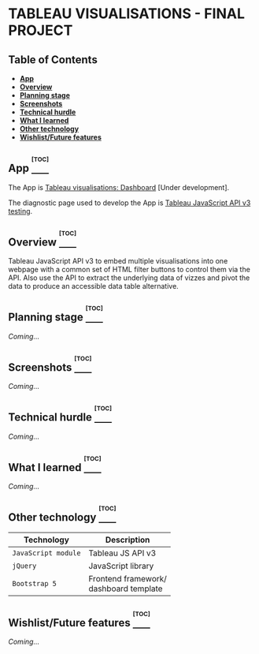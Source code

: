 # TABLEAU VISUALISATIONS - FINAL PROJECT

## Table of Contents

- **[App](#app-toc)**
- **[Overview](#overview-toc)**
- **[Planning stage](#planning-stage-toc)**
- **[Screenshots](#screenshots-toc)**
- **[Technical hurdle](#technical-hurdle-toc)**
- **[What I learned](#something-learned-toc)**
- **[Other technology](#other-technology-toc)**
- **[Wishlist/Future features](#wishlist-toc)**
  

## App [<sup><sup><sup>[TOC]</sup></sup></sup>](#table-of-contents)

The App is [Tableau visualisations: Dashboard](https://infoshape.github.io/jsd-final-project/) [Under development].

The diagnostic page used to develop the App is [Tableau JavaScript API v3 testing](https://infoshape.github.io/jsd-final-project/diags.html).

## Overview [<sup><sup><sup>[TOC]</sup></sup></sup>](#table-of-contents)

Tableau JavaScript API v3 to embed multiple visualisations into one webpage with a common set of HTML filter buttons to control them via the API.  Also use the API to extract the underlying data of vizzes and pivot the data to produce an accessible data table alternative. 

## Planning stage [<sup><sup><sup>[TOC]</sup></sup></sup>](#table-of-contents)

*Coming...*

## Screenshots [<sup><sup><sup>[TOC]</sup></sup></sup>](#table-of-contents)

*Coming...*

## Technical hurdle [<sup><sup><sup>[TOC]</sup></sup></sup>](#table-of-contents)

*Coming...*

## What I learned [<sup><sup><sup>[TOC]</sup></sup></sup>](#table-of-contents)

*Coming...*

## Other technology [<sup><sup><sup>[TOC]</sup></sup></sup>](#table-of-contents)

| Technology                    | Description                                              |
| -------------------------- | -------------------------------------------------------- |
| `JavaScript module`                      | Tableau JS API v3                           |
| `jQuery`        | JavaScript library                                           |
| `Bootstrap 5`                       | Frontend framework/ <br />dashboard template                               |


## Wishlist/Future features [<sup><sup><sup>[TOC]</sup></sup></sup>](#table-of-contents)

*Coming...*

<style style="display:none;">
sup {
  top: -0.25em !important;
}
</style>
